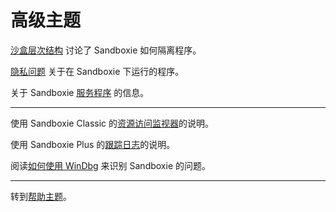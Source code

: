 # 高级主题

[沙盒层次结构](SandboxHierarchy.md) 讨论了 Sandboxie 如何隔离程序。

[隐私问题](PrivacyConcerns.md) 关于在 Sandboxie 下运行的程序。

关于 Sandboxie [服务程序](ServicePrograms.md) 的信息。

***

使用 Sandboxie Classic 的[资源访问监视器](ResourceAccessMonitor.md)的说明。

使用 Sandboxie Plus 的[跟踪日志](../PlusContent/TraceLog.md)的说明。

阅读[如何使用 WinDbg](HowToUseWinDbg.md) 来识别 Sandboxie 的问题。

***
转到[帮助主题](HelpTopics.md)。 